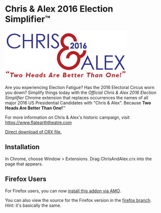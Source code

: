 Chris & Alex 2016 Election Simplifier&trade;
=============

![Chris & Alex](Logo.png)

Are you experiencing Election Fatigue? Has the 2016 Electoral Circus worn you down? Simplify things today with the *Official Chris & Alex 2016 Election Simplifier* Chrome extension that replaces occurrences the names of all major 2016 US Presidential Candidates with "Chris & Alex". Because **Two Heads Are Better Than One!**&trade;

For more information on Chris & Alex's historic campaign, visit https://www.flatearththeatre.com

[Direct download of CRX file.](https://github.com/jscaltreto/chris-and-alex/blob/master/ChrisAndAlex.crx?raw=true)

Installation
------------

In Chrome, choose Window > Extensions.  Drag ChrisAndAlex.crx into the page that appears.

Firefox Users
-------------
For Firefox users, you can now [install this addon via AMO](https://addons.mozilla.org/en-US/firefox/addon/chris-alex-election-simplifier/).

You can also view the source for the Firefox version in the [firefox branch](https://github.com/jscaltreto/chris-and-alex/tree/firefox). *Hint:* it's basically the same.
